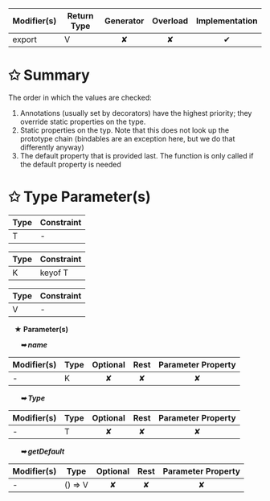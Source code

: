 | Modifier(s)                            | Return Type                    | Generator                        | Overload                         | Implementation                        |
|----------------------------------------|--------------------------------|:--------------------------------:|:--------------------------------:|:-------------------------------------:|
| export | V | ✘ | ✘  | ✔ |

# &#10025; Summary

The order in which the values are checked:
1. Annotations (usually set by decorators) have the highest priority; they override static properties on the type.
2. Static properties on the typ. Note that this does not look up the prototype chain (bindables are an exception here, but we do that differently anyway)
3. The default property that is provided last. The function is only called if the default property is needed

# &#10025; Type Parameter(s)

| Type | Constraint |
| ---- | ---------- |
| T    | -          |

| Type | Constraint |
| ---- | ---------- |
| K    | keyof T    |

| Type | Constraint |
| ---- | ---------- |
| V    | -          |

&nbsp;&nbsp; **&#9733; Parameter(s)**

&nbsp;&nbsp;&nbsp;&nbsp;&nbsp; _**&#10149; name**_

| Modifier(s)                              | Type                        | Optional                           | Rest                          | Parameter Property                          |
|------------------------------------------|-----------------------------|:----------------------------------:|:-----------------------------:|:-------------------------------------------:|
| - | K | ✘  | ✘ | ✘ |

&nbsp;&nbsp;&nbsp;&nbsp;&nbsp; _**&#10149; Type**_

| Modifier(s)                              | Type                        | Optional                           | Rest                          | Parameter Property                          |
|------------------------------------------|-----------------------------|:----------------------------------:|:-----------------------------:|:-------------------------------------------:|
| - | T | ✘  | ✘ | ✘ |

&nbsp;&nbsp;&nbsp;&nbsp;&nbsp; _**&#10149; getDefault**_

| Modifier(s)                              | Type                        | Optional                           | Rest                          | Parameter Property                          |
|------------------------------------------|-----------------------------|:----------------------------------:|:-----------------------------:|:-------------------------------------------:|
| - | () =&gt; V | ✘  | ✘ | ✘ |